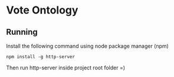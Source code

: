 # Vote Ontology

## Running

Install the following command using node package manager (npm)

```
npm install -g http-server
```

Then run http-server inside project root folder =)